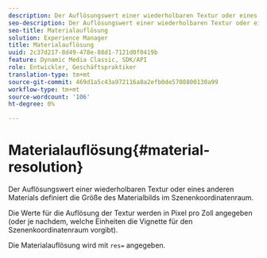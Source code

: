 ```yaml
---
description: Der Auflösungswert einer wiederholbaren Textur oder eines anderen Materials definiert die Größe des Materialbilds im Szenenkoordinatenraum.
seo-description: Der Auflösungswert einer wiederholbaren Textur oder eines anderen Materials definiert die Größe des Materialbilds im Szenenkoordinatenraum.
seo-title: Materialauflösung
solution: Experience Manager
title: Materialauflösung
uuid: 2c37d217-8d49-478e-88d1-7121d0f0419b
feature: Dynamic Media Classic, SDK/API
role: Entwickler, Geschäftspraktiker
translation-type: tm+mt
source-git-commit: 469d1a5c43a972116a8a2efb0de5708800130a99
workflow-type: tm+mt
source-wordcount: '106'
ht-degree: 0%

---
```



# Materialauflösung{#material-resolution}

Der Auflösungswert einer wiederholbaren Textur oder eines anderen Materials definiert die Größe des Materialbilds im Szenenkoordinatenraum.

Die Werte für die Auflösung der Textur werden in Pixel pro Zoll angegeben (oder je nachdem, welche Einheiten die Vignette für den Szenenkoordinatenraum vorgibt).

Die Materialauflösung wird mit `res=` angegeben.
